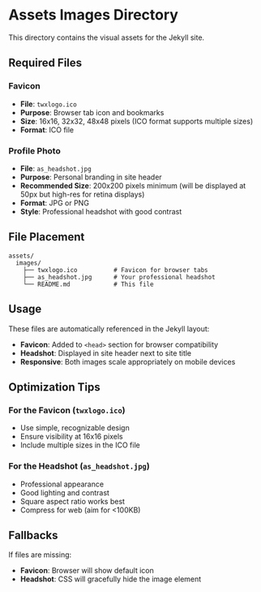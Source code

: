# Assets Images Directory

This directory contains the visual assets for the Jekyll site.

## Required Files

### Favicon
- **File**: `twxlogo.ico`
- **Purpose**: Browser tab icon and bookmarks
- **Size**: 16x16, 32x32, 48x48 pixels (ICO format supports multiple sizes)
- **Format**: ICO file

### Profile Photo
- **File**: `as_headshot.jpg`
- **Purpose**: Personal branding in site header
- **Recommended Size**: 200x200 pixels minimum (will be displayed at 50px but high-res for retina displays)
- **Format**: JPG or PNG
- **Style**: Professional headshot with good contrast

## File Placement

```
assets/
  images/
    ├── twxlogo.ico          # Favicon for browser tabs
    ├── as_headshot.jpg      # Your professional headshot
    └── README.md            # This file
```

## Usage

These files are automatically referenced in the Jekyll layout:

- **Favicon**: Added to `<head>` section for browser compatibility
- **Headshot**: Displayed in site header next to site title
- **Responsive**: Both images scale appropriately on mobile devices

## Optimization Tips

### For the Favicon (`twxlogo.ico`)
- Use simple, recognizable design
- Ensure visibility at 16x16 pixels
- Include multiple sizes in the ICO file

### For the Headshot (`as_headshot.jpg`)
- Professional appearance
- Good lighting and contrast
- Square aspect ratio works best
- Compress for web (aim for <100KB)

## Fallbacks

If files are missing:
- **Favicon**: Browser will show default icon
- **Headshot**: CSS will gracefully hide the image element
